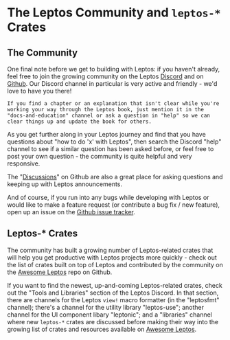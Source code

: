 # The Leptos Community and `leptos-*` Crates

## The Community

One final note before we get to building with Leptos: if you haven't already, feel free to join the growing community on the Leptos [Discord](https://discord.gg/YdRAhS7eQB) and on [Github](https://github.com/leptos-rs/leptos). Our Discord channel in particular is very active and friendly - we'd love to have you there!

```admonish note
If you find a chapter or an explanation that isn't clear while you're working your way through the Leptos book, just mention it in the "docs-and-education" channel or ask a question in "help" so we can clear things up and update the book for others.
```

As you get further along in your Leptos journey and find that you have questions about "how to do 'x' with Leptos", then search the Discord "help" channel to see if a similar question has been asked before, or feel free to post your own question - the community is quite helpful and very responsive.

The "[Discussions](https://github.com/leptos-rs/leptos/discussions)" on Github are also a great place for asking questions and keeping up with Leptos announcements.

And of course, if you run into any bugs while developing with Leptos or would like to make a feature request (or contribute a bug fix / new feature), open up an issue on the [Github issue tracker](https://github.com/leptos-rs/leptos/issues).


## Leptos-* Crates

The community has built a growing number of Leptos-related crates that will help you get productive with Leptos projects more quickly - check out the list of crates built on top of Leptos and contributed by the community on the [Awesome Leptos](https://github.com/leptos-rs/awesome-leptos) repo on Github.

If you want to find the newest, up-and-coming Leptos-related crates, check out the "Tools and Libraries" section of the Leptos Discord. In that section, there are channels for the Leptos `view!` macro formatter (in the "leptosfmt" channel); there's a channel for the utility library "leptos-use"; another channel for the UI component libary "leptonic";  and a "libraries" channel where new `leptos-*` crates are discussed before making their way into the growing list of crates and resources available on [Awesome Leptos](https://github.com/leptos-rs/awesome-leptos).

